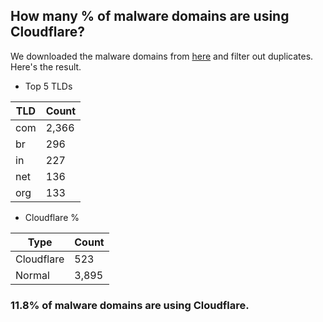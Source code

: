 ## How many % of malware domains are using Cloudflare?


We downloaded the malware domains from [here](https://urlhaus.abuse.ch) and filter out duplicates.
Here's the result.


[//]: # (start replacement)


- Top 5 TLDs

| TLD | Count |
| --- | --- |
| com | 2,366 |
| br | 296 |
| in | 227 |
| net | 136 |
| org | 133 |


- Cloudflare %

| Type | Count |
| --- | --- |
| Cloudflare | 523 |
| Normal | 3,895 |


### 11.8% of malware domains are using Cloudflare.